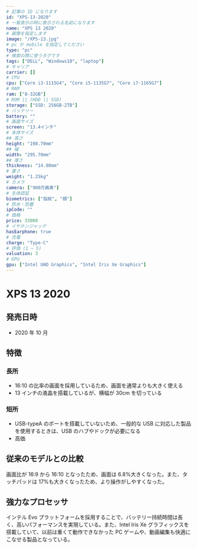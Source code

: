 ```yaml
---
# 記事の ID になります
id: "XPS-13-2020"
# 一覧表示の時に表示される名前になります
name: "XPS 13 2020"
# 画像を指定します
image: "/XPS-13.jpg"
# pc か mobile を指定してください
type: "pc"
# 検索の際に使うタグです
tags: ["DELL", "Windows10", "laptop"]
# キャリア
carrier: []
# CPU
cpu: ["Core i3-1115G4", "Core i5-1135G7", "Core i7-1165G7"]
# RAM
ram: ["8-32GB"]
# ROM || (HDD || SSD)
storage: ["SSD: 256GB-2TB"]
# バッテリー
battery: ""
# 画面サイズ
screen: "13.4インチ"
# 本体サイズ
## 高さ
height: "198.70mm"
## 幅
width: "295.70mm"
## 厚さ
thickness: "14.80mm"
# 重さ
weight: "1.25kg"
# カメラ
camera: ["900万画素"]
# 生体認証
biometrics: ["指紋", "顔"]
# 防水・防塵
ipCode: ""
# 価格
price: 33000
# イヤホンジャック
hasEarphone: true
# 充電
charge: "Type-C"
# 評価 (1 ~ 5)
valuation: 3
# GPU
gpu: ["Intel UHD Graphics", "Intel Iris Xe Graphics"]
---
```


# XPS 13 2020

## 発売日時

- 2020 年 10 月

## 特徴

### 長所

- 16:10 の比率の画面を採用しているため、画面を通常よりも大きく使える
- 13 インチの液晶を搭載しているが、横幅が 30cm を切っている

### 短所

- USB-typeA のポートを搭載していないため、一般的な USB に対応した製品を使用するときは、USB のハブやドックが必要になる
- 高価

## 従来のモデルとの比較

画面比が 16:9 から 16:10 となったため、画面は 6.8%大きくなった。また、タッチパッドは 17%も大きくなったため、より操作がしやすくなった。

## 強力なプロセッサ

インテル Evo プラットフォームを採用することで、バッテリー持続時間は長く、高いパフォーマンスを実現している。また、Intel Iris Xe グラフィックスを搭載していて、以前は重くて動作できなかった PC ゲームや、動画編集も快適にこなせる製品となっている。
